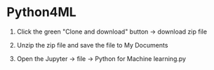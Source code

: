 # Python4ML

1. Click the green "Clone and download" button -> download zip file 

2. Unzip the zip file and save the file to My Documents

3. Open the Jupyter -> file -> Python for Machine learning.py 
